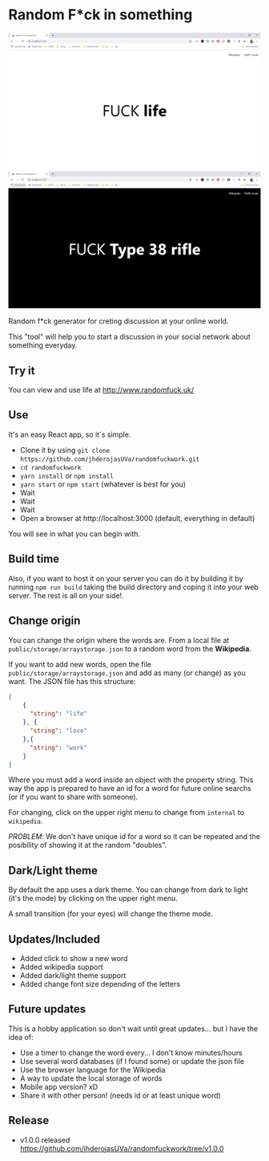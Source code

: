 # Random F*ck in something

![Example of running application in light mode](example.png)
![Example of running application in dark mode](example_dark.png)

Random f*ck generator for creting discussion at your online world.

This "tool" will help you to start a discussion in your social network about something everyday.

## Try it

You can view and use life at http://www.randomfuck.uk/

## Use

It's an easy React app, so it´s simple.

- Clone it by using `git clone https://github.com/jhderojasUVa/randomfuckwork.git`
- `cd randomfuckwork`
- `yarn install` or `npm install`
- `yarn start` or `npm start` (whatever is best for you)
- Wait
- Wait
- Wait
- Open a browser at http://localhost:3000 (default, everything in default)

You will see in what you can begin with.

## Build time

Also, if you want to host it on your server you can do it by building it by running `npm run build` taking the build directory and coping it into your web server. The rest is all on your side!.

## Change origin

You can change the origin where the words are. From a local file at `public/storage/arraystorage.json` to a random word from the __Wikipedia__.

If you want to add new words, open the file `public/storage/arraystorage.json` and add as many (or change) as you want. The JSON file has this structure:

```json
[
    {
      "string": "life"
    }, {
      "string": "love"
    },{
      "string": "work"
    }
]
```

Where you must add a word inside an object with the property string. This way the app is prepared to have an id for a word for future online searchs (or if you want to share with someone).

For changing, click on the upper right menu to change from `internal` to `wikipedia`.

*PROBLEM*: We don't have unique id for a word so it can be repeated and the posibility of showing it at the random "doubles".

## Dark/Light theme

By default the app uses a dark theme. You can change from dark to light (it's the mode) by clicking on the upper right menu.

A small transition (for your eyes) will change the theme mode.

## Updates/Included

- Added click to show a new word
- Added wikipedia support
- Added dark/light theme support
- Added change font size depending of the letters

## Future updates

This is a hobby application so don't wait until great updates... but I have the idea of:

* Use a timer to change the word every... I don't know minutes/hours
* Use several word databases (if I found some) or update the json file
* Use the browser language for the Wikipedia
* A way to update the local storage of words
* Mobile app version? xD
* Share it with other person! (needs id or at least unique word)

## Release

- v1.0.0 released https://github.com/jhderojasUVa/randomfuckwork/tree/v1.0.0